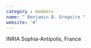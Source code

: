 ```yaml
---
category : members
name: " Benjamin B. Gregoire " 
website: '#'
---
```

INRIA
Sophia-Antipolis, France

